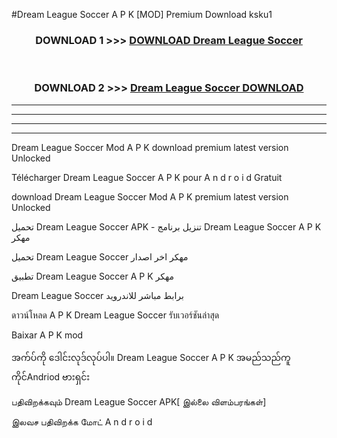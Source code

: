 #Dream League Soccer  A P K [MOD] Premium Download ksku1



<div align="center">

<h3>DOWNLOAD 1 >>> <a href="https://teeasianyam.web.app?sq=Dream League Soccer ">DOWNLOAD Dream League Soccer  </a></h3><br>

<h3>DOWNLOAD 2 >>> <a href="https://teeasianyam.web.app?sq=Dream League Soccer  ">Dream League Soccer   DOWNLOAD </a></h3>

</div>


----------------------------------------------------------

----------------------------------------------------------

----------------------------------------------------------

----------------------------------------------------------


Dream League Soccer   Mod A P K download premium latest version Unlocked

Télécharger Dream League Soccer   A P K pour A n d r o i d Gratuit

download Dream League Soccer   Mod A P K premium latest version Unlocked

تحميل Dream League Soccer   APK - تنزيل برنامج Dream League Soccer   A P K مهكر

تحميل Dream League Soccer   مهكر اخر اصدار

تطبيق Dream League Soccer   A P K مهكر

Dream League Soccer   برابط مباشر للاندرويد

ดาวน์โหลด A P K Dream League Soccer   รับเวอร์ชันล่าสุด

Baixar A P K mod

အက်ပ်ကို ဒေါင်းလုဒ်လုပ်ပါ။ Dream League Soccer   A P K အမည်သည်ကူကိုင်Andriod ဗားရှင်း

பதிவிறக்கவும் Dream League Soccer   APK[ இல்லை விளம்பரங்கள்] 
 
இலவச பதிவிறக்க மோட் A n d r o i d



